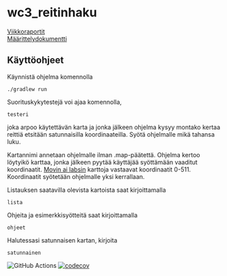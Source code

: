 # wc3_reitinhaku

[Viikkoraportit](https://github.com/zjuxicu/wc3_reitinhaku/tree/main/dokumentaatio/viikkoraportit)  
[Määrittelydokumentti](https://github.com/zjuxicu/wc3_reitinhaku/blob/main/dokumentaatio/maarittely.md)

## Käyttöohjeet
Käynnistä ohjelma komennolla
```
./gradlew run
```
Suorituskykytestejä voi ajaa komennolla,
```
testeri
```
joka arpoo käytettävän karta ja jonka jälkeen ohjelma kysyy montako kertaa reittiä etsitään satunnaisilla koordinaateilla. Syötä ohjelmalle mikä tahansa luku.

Kartannimi annetaan ohjelmalle ilman .map-päätettä. Ohjelma kertoo löytyikö karttaa, jonka jälkeen pyytää käyttäjää syöttämään vaaditut koordinaatit.
[Movin ai labsin](https://www.movingai.com/benchmarks/wc3maps512/index.html) karttoja vastaavat koordinaatit 0-511. Koordinaatit syötetään ohjelmalle yksi kerrallaan.

Listauksen saatavilla olevista kartoista saat kirjoittamalla
```
lista
```
Ohjeita ja esimerkkisyötteitä saat kirjoittamalla
```
ohjeet
```

Halutessasi satunnaisen kartan, kirjoita
```
satunnainen
```

![GitHub Actions](https://github.com/zjuxicu/wc3_reitinhaku/workflows/Java%20CI%20with%20Gradle/badge.svg)
[![codecov](https://codecov.io/gh/zjuxicu/wc3_reitinhaku/branch/main/graph/badge.svg?token=OYK8FZG9FI)](https://codecov.io/gh/zjuxicu/wc3_reitinhaku)
